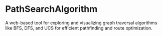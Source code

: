 # PathSearchAlgorithm
 A web-based tool for exploring and visualizing graph traversal algorithms like BFS, DFS, and UCS for efficient pathfinding and route optimization.
